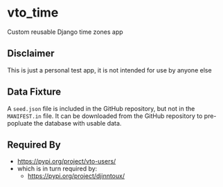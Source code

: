 # vto_time
Custom reusable Django time zones app 

## Disclaimer
This is just a personal test app, it is not intended for use by anyone else

## Data Fixture
A `seed.json` file is included in the GitHub repository, but not in the `MANIFEST.in` file. It can be downloaded from the GitHub repository to pre-popluate the database with usable data.

## Required By
- https://pypi.org/project/vto-users/
- which is in turn required by:
    - https://pypi.org/project/djinntoux/